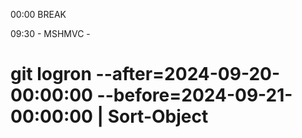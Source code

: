 ﻿00:00 BREAK

09:30 - MSHMVC - 




# git logron --after=2024-09-20-00:00:00 --before=2024-09-21-00:00:00 | Sort-Object
